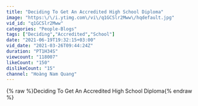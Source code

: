 ```yaml
---
title: "Deciding To Get An Accredited High School Diploma"
image: "https:\/\/i.ytimg.com\/vi\/q1GCSlr2Mww\/hqdefault.jpg"
vid_id: "q1GCSlr2Mww"
categories: "People-Blogs"
tags: ["Deciding","Accredited","School"]
date: "2021-06-19T19:32:15+03:00"
vid_date: "2021-03-26T09:44:24Z"
duration: "PT1H34S"
viewcount: "118007"
likeCount: "150"
dislikeCount: "15"
channel: "Hoàng Nam Quang"
---
```

{% raw %}Deciding To Get An Accredited High School Diploma{% endraw %}
